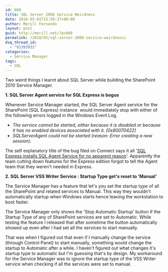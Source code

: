 ```yaml
---
id: 668
title: SQL Server 2008 Service Weirdness
date: 2010-05-01T15:59:17+00:00
author: Merill Fernando
layout: post
guid: http://merill.net/?p=668
permalink: /2010/05/sql-server-2008-service-weirdness/
dsq_thread_id:
  - "91393932"
categories:
  - Service Manager
tags:
  - SQL
---
```

Two weird things I learnt about SQL Server while building the SharePoint 2010 Service Manager.

<strong>1. SQL Server Agent service for SQL Express is bogus</strong>

Whenever Service Manager started, the SQL Server Agent service for the SharePoint (SQL Express) instance  would immediately stop with either of the following errors logged in the Windows Event Log.
<ul>
	<li><em>The service cannot be started, either because it is disabled or because it has no enabled devices associated with it. [0x80070422]</em></li>
	<li><em>SQLServerAgent could not be started (reason: Error creating a new session).</em></li>
</ul>
The self explanatory title of the bug filed on Connect says it all '<a href="https://connect.microsoft.com/SQLServer/feedback/details/351806/sql-express-rc0-installs-sql-agent-service-for-no-apparent-reason">SQL Express installs SQL Agent Service for no apparent reason</a>'. Apparently the team cutting down features for the Express edition forgot to tell the Agent team that they weren't needed in Express.

<strong>2. SQL Server VSS Writer Service : Startup Type get's reset to 'Manual'</strong>

The Service Manager has a feature that let's you set the startup type of all the SharePoint and related services to Manual. This way they wouldn't automatically startup when Windows starts hence leaving the workstation to boot faster.

The Service Manager only shows the 'Stop Automatic Startup' button if the Startup Type of any of SharePoint services are set to Automatic. While testing the feature I released that after sometime the button automatically showed up even after I had set all the services to start manually.

That was when I figured out that even if I manually change the service (through Control Panel) to start manually, something would change the startup to Automatic after a while. I haven't figured out what changes it's startup type to automatic but I'm guessing that's by design. My workaround for the Service Manager was to ignore the startup type of the VSS Writer service when checking if all the services were set to manual.